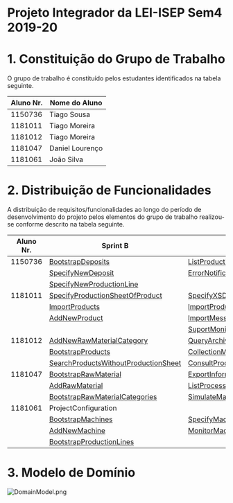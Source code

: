 # Projeto Integrador da LEI-ISEP Sem4 2019-20

# 1. Constituição do Grupo de Trabalho

O grupo de trabalho é constituído pelos estudantes identificados na tabela seguinte.

| Aluno Nr. | Nome do Aluno   |
| --------- | --------------- |
| 1150736   | Tiago Sousa     |
| 1181011   | Tiago Moreira   |
| 1181012   | Tiago Moreira   |
| 1181047   | Daniel Lourenço |
| 1181061   | João Silva      |

# 2. Distribuição de Funcionalidades

A distribuição de requisitos/funcionalidades ao longo do período de desenvolvimento do projeto pelos elementos do grupo de trabalho realizou-se conforme descrito na tabela seguinte.

| Aluno Nr. | Sprint B                                                                                                                               | SPRINT C                                                                                                                                  | SPRINT D                                                                                                                                                 |
| --------- | -------------------------------------------------------------------------------------------------------------------------------------- | ----------------------------------------------------------------------------------------------------------------------------------------- | -------------------------------------------------------------------------------------------------------------------------------------------------------- |
| 1150736   | [BootstrapDeposits](documentacao/BootstrapDeposits_UC_1009/BootstrapDeposits.md)                                                       | [ListProductionOrdersByState](documentacao/ListProductionOrdersByState_UC_2011/ListProductionOrdersByState.md)                            |
|           | [SpecifyNewDeposit](documentacao/SpecifyNewDeposit_UC_3003/SpecifyNewDeposit.md)                                                       | [ErrorNotificationArchive](documentacao/ErrorNotificationArchive_UC_3006/ErrorNotificationArchive.md)                                     |
|           | [SpecifyNewProductionLine](documentacao/SpecifyNewProductionLine_UC_3002/SpecifyNewProductionLine.md)                                  |                                                                                                                                           |
| 1181011   | [SpecifyProductionSheetOfProduct](documentacao/SpecifyProductionSheetOfProduct_UC_2004/SpecifyProductionSheetofProduct.md)             | [SpecifyXSD](documentacao/SpecifyXSD_UC_1010/SpecifyXSD.md)                                                                               | [SupportResetRequests](documentacao/SupportResetRequests_UC_1016/SupportResetRequests.md)                                                                |
|           | [ImportProducts](documentacao/ImportProducts_UC_2005/ImportProducts.md)                                                                | [ImportProductionOrders](documentacao/ImportProductionOrders_UC_2009/ImportProductionOrders.md)                                           | [SupportConfigurationFileReception](documentacao/SupportConfigurationFileReception_UC_1014/SupportConfigurationFileReception.md)                         |
|           | [AddNewProduct](documentacao/AddNewProduct_UC_2006/AddNewProduct.md)                                                                   | [ImportMessages](documentacao/ImportMessages_UC_4001/ImportMessages.md)                                                                   |
|           |                                                                                                                                        | [SuportMonitoringRequests](documentacao/SupportMonitoringRequests_UC_1012/SupportMonitoringRequests.md)                                   |
| 1181012   | [AddNewRawMaterialCategory](documentacao/AddNewRawMaterialCategory_UC_2002/AddNewRawMaterialCategory)                                  | [QueryArchivedErrors](documentacao/QueryArchivedErrors_UC_3007/QueryArchivedErrors.md)                                                    |
|           | [BootstrapProducts](documentacao/BootstrapProducts_UC_1006/BootstrapProducts)                                                          | [CollectionMessagesFromProductionLine](documentacao/CollectionMessagesFromProductionLine_UC_4002/CollectionMessagesFromProductionLine.md) |
|           | [SearchProductsWithoutProductionSheet](documentacao/SearchProductsWithoutProductionSheet_UC_2003/SearchProductsWithoutProductionSheet) | [ConsultProductionOrdersFromPackage](documentacao/ConsultProductionOrdersFromPackage_UC_2012/ConsultProductionOrdersFromPackage.md)       |
| 1181047   | [BootstrapRawMaterial](documentacao/BootstrapRawMaterial_UC_1004/BootstrapRawMaterial)                                                 | [ExportInformationToXML](documentacao/ExportInformationToXML_UC_2007/ExportInformationToXML.md)                                           | [SendConfigurationFile](documentacao/RequestToSendConfiguration_UC_3010/RequestToSendConfiguration.md)                                                   |
|           | [AddRawMaterial](documentacao/AddRawMaterial_UC_2001/AddRawMaterial.md)                                                                | [ListProcessingErrorNotifications](documentacao/ListProcessingErrorNotifications_UC_3005/ListProcessingErrorNotifications.md)             | [ProtectCommunicationBetweenMachinesAndSCM](documentacao/ProtectCommunicationBetweenMachinesAndSCM_UC_1015/ProtectCommunicationBetweenMachinesAndSCM.md) |
|           | [BootstrapRawMaterialCategories](documentacao/BootstrapRawMaterialCategories_UC_1005/BootstrapRawMaterialCategories.md)                | [SimulateMachineOperation](documentacao/SimulateMachineOperation_UC_1011/SimulateMachineOperation.md)                                     |
| 1181061   | ProjectConfiguration                                                                                                                   |                                                                                                                                           | [SendRestartRequestToMachine](documentacao/SendRestartRequestToMachine_6002/SendRestartRequestToMachine.md)                                              |
|           | [BootstrapMachines](documentacao/BootstrapMachines_UC_1007/BootstrapMachines.md)                                                       | [SpecifyMachineConfigurationFile](documentacao/SpecifyMachineConfigurationFile_UC_3004/SpecifyMachineConfigurationFile.md)                | [ProcessAvailableMessagesPeriodically](documentacao/ProcessAvailableMessagesPeriodically_5002/ProcessAvailableMessagesPeriodically.md)                   |
|           | [AddNewMachine](documentacao/AddNewMachine_UC_3001/AddNewMachine.md)                                                                   | [MonitorMachinesFromProductionLine](documentacao/MonitorMachinesFromProductionLine_UC_6001/MonitorMachinesFromProductionLine.md)          |
|           | [BootstrapProductionLines](documentacao/BootstrapProductionLines_UC_1008/BootstrapProductionLines.md)                                  |

# 3. Modelo de Domínio

![DomainModel.png](documentacao/DomainModel.png)

